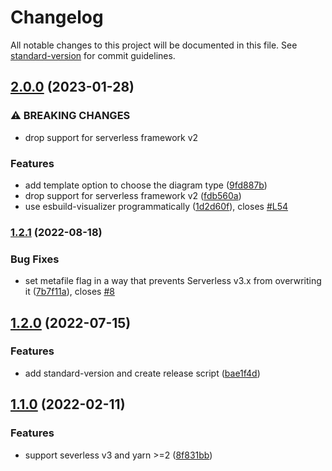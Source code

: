 # Changelog

All notable changes to this project will be documented in this file. See [standard-version](https://github.com/conventional-changelog/standard-version) for commit guidelines.

## [2.0.0](https://github.com/adriencaccia/serverless-analyze-bundle-plugin/compare/v1.2.1...v2.0.0) (2023-01-28)


### ⚠ BREAKING CHANGES

* drop support for serverless framework v2

### Features

* add template option to choose the diagram type ([9fd887b](https://github.com/adriencaccia/serverless-analyze-bundle-plugin/commit/9fd887be0d2e7dea2628c7aa597b5b01b5f90df6))
* drop support for serverless framework v2 ([fdb560a](https://github.com/adriencaccia/serverless-analyze-bundle-plugin/commit/fdb560acb655d8e3a4e0ebb01cf5b7267ab33ef1))
* use esbuild-visualizer programmatically ([1d2d60f](https://github.com/adriencaccia/serverless-analyze-bundle-plugin/commit/1d2d60f4e21767e4a6ca500606eccbf298341aff)), closes [#L54](https://github.com/adriencaccia/serverless-analyze-bundle-plugin/issues/L54)

### [1.2.1](https://github.com/adriencaccia/serverless-analyze-bundle-plugin/compare/v1.2.0...v1.2.1) (2022-08-18)


### Bug Fixes

* set metafile flag in a way that prevents Serverless v3.x from overwriting it ([7b7f11a](https://github.com/adriencaccia/serverless-analyze-bundle-plugin/commit/7b7f11a02f8acd0247c52f411ffda5319717deb7)), closes [#8](https://github.com/adriencaccia/serverless-analyze-bundle-plugin/issues/8)

## [1.2.0](https://github.com/adriencaccia/serverless-analyze-bundle-plugin/compare/v1.1.0...v1.2.0) (2022-07-15)


### Features

* add standard-version and create release script ([bae1f4d](https://github.com/adriencaccia/serverless-analyze-bundle-plugin/commit/bae1f4dbb5a90fb04992e395505c611b5596ac6b))

## [1.1.0](https://github.com/adriencaccia/serverless-analyze-bundle-plugin/compare/v1.0.6...v1.1.0) (2022-02-11)

### Features

- support severless v3 and yarn >=2 ([8f831bb](https://github.com/adriencaccia/serverless-analyze-bundle-plugin/commit/8f831bb63c04ac010e148c404ee0ae467eccbe75))
